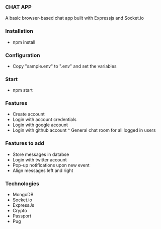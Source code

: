 ### CHAT APP

A basic browser-based chat app built with Expressjs and Socket.io

### Installation
* npm install

### Configuration
* Copy "sample.env" to ".env" and set the variables

### Start
* npm start
### Features
* Create account
* Login with account credentials
* Login with google account
* Login with github account
^ General chat room for all logged in users

### Features to add
* Store messages in databse
* Login with twitter account
* Pop-up notifications upon new event
* Align messages left and right

### Technologies
* MongoDB 
* Socket.io
* ExpressJs
* Crypto
* Passport
* Pug
